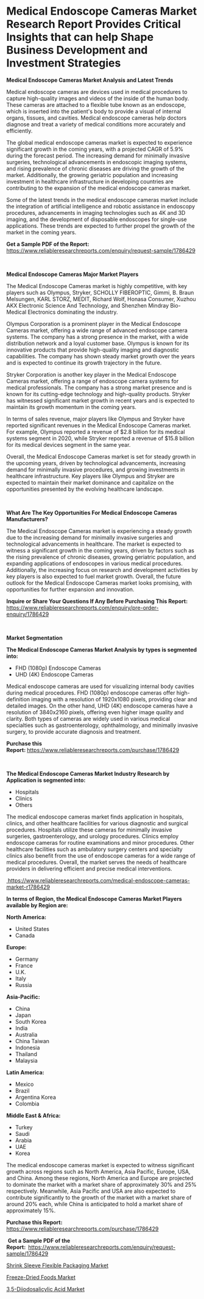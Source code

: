 <p><h1>Medical Endoscope Cameras Market Research Report Provides Critical Insights that can help Shape Business Development and Investment Strategies</h1></p><p><strong>Medical Endoscope Cameras Market Analysis and Latest Trends</strong></p>
<p><p>Medical endoscope cameras are devices used in medical procedures to capture high-quality images and videos of the inside of the human body. These cameras are attached to a flexible tube known as an endoscope, which is inserted into the patient's body to provide a visual of internal organs, tissues, and cavities. Medical endoscope cameras help doctors diagnose and treat a variety of medical conditions more accurately and efficiently.</p><p>The global medical endoscope cameras market is expected to experience significant growth in the coming years, with a projected CAGR of 5.9% during the forecast period. The increasing demand for minimally invasive surgeries, technological advancements in endoscopic imaging systems, and rising prevalence of chronic diseases are driving the growth of the market. Additionally, the growing geriatric population and increasing investment in healthcare infrastructure in developing countries are contributing to the expansion of the medical endoscope cameras market.</p><p>Some of the latest trends in the medical endoscope cameras market include the integration of artificial intelligence and robotic assistance in endoscopy procedures, advancements in imaging technologies such as 4K and 3D imaging, and the development of disposable endoscopes for single-use applications. These trends are expected to further propel the growth of the market in the coming years.</p></p>
<p><strong>Get a Sample PDF of the Report:&nbsp;</strong> <a href="https://www.reliableresearchreports.com/enquiry/request-sample/1786429">https://www.reliableresearchreports.com/enquiry/request-sample/1786429</a></p>
<p>&nbsp;</p>
<p><strong>Medical Endoscope Cameras Major Market Players</strong></p>
<p><p>The Medical Endoscope Cameras market is highly competitive, with key players such as Olympus, Stryker, SCHOLLY FIBEROPTIC, Gimmi, B. Braun Melsungen, KARL STORZ, MEDIT, Richard Wolf, Honasa Consumer, Xuzhou AKX Electronic Science And Technology, and Shenzhen Mindray Bio-Medical Electronics dominating the industry.</p><p>Olympus Corporation is a prominent player in the Medical Endoscope Cameras market, offering a wide range of advanced endoscope camera systems. The company has a strong presence in the market, with a wide distribution network and a loyal customer base. Olympus is known for its innovative products that provide high-quality imaging and diagnostic capabilities. The company has shown steady market growth over the years and is expected to continue its growth trajectory in the future.</p><p>Stryker Corporation is another key player in the Medical Endoscope Cameras market, offering a range of endoscope camera systems for medical professionals. The company has a strong market presence and is known for its cutting-edge technology and high-quality products. Stryker has witnessed significant market growth in recent years and is expected to maintain its growth momentum in the coming years.</p><p>In terms of sales revenue, major players like Olympus and Stryker have reported significant revenues in the Medical Endoscope Cameras market. For example, Olympus reported a revenue of $2.8 billion for its medical systems segment in 2020, while Stryker reported a revenue of $15.8 billion for its medical devices segment in the same year.</p><p>Overall, the Medical Endoscope Cameras market is set for steady growth in the upcoming years, driven by technological advancements, increasing demand for minimally invasive procedures, and growing investments in healthcare infrastructure. Key players like Olympus and Stryker are expected to maintain their market dominance and capitalize on the opportunities presented by the evolving healthcare landscape.</p></p>
<p>&nbsp;</p>
<p><strong>What Are The Key Opportunities For Medical Endoscope Cameras Manufacturers?</strong></p>
<p><p>The Medical Endoscope Cameras market is experiencing a steady growth due to the increasing demand for minimally invasive surgeries and technological advancements in healthcare. The market is expected to witness a significant growth in the coming years, driven by factors such as the rising prevalence of chronic diseases, growing geriatric population, and expanding applications of endoscopes in various medical procedures. Additionally, the increasing focus on research and development activities by key players is also expected to fuel market growth. Overall, the future outlook for the Medical Endoscope Cameras market looks promising, with opportunities for further expansion and innovation.</p></p>
<p><strong>Inquire or Share Your Questions If Any Before Purchasing This Report:</strong> <a href="https://www.reliableresearchreports.com/enquiry/pre-order-enquiry/1786429">https://www.reliableresearchreports.com/enquiry/pre-order-enquiry/1786429</a></p>
<p>&nbsp;</p>
<p><strong>Market Segmentation</strong></p>
<p><strong>The Medical Endoscope Cameras Market Analysis by types is segmented into:</strong></p>
<p><ul><li>FHD (1080p) Endoscope Cameras</li><li>UHD (4K) Endoscope Cameras</li></ul></p>
<p><p>Medical endoscope cameras are used for visualizing internal body cavities during medical procedures. FHD (1080p) endoscope cameras offer high-definition imaging with a resolution of 1920x1080 pixels, providing clear and detailed images. On the other hand, UHD (4K) endoscope cameras have a resolution of 3840x2160 pixels, offering even higher image quality and clarity. Both types of cameras are widely used in various medical specialties such as gastroenterology, ophthalmology, and minimally invasive surgery, to provide accurate diagnosis and treatment.</p></p>
<p><strong>Purchase this Report:&nbsp;</strong><a href="https://www.reliableresearchreports.com/purchase/1786429">https://www.reliableresearchreports.com/purchase/1786429</a></p>
<p>&nbsp;</p>
<p><strong>The Medical Endoscope Cameras Market Industry Research by Application is segmented into:</strong></p>
<p><ul><li>Hospitals</li><li>Clinics</li><li>Others</li></ul></p>
<p><p>The medical endoscope cameras market finds application in hospitals, clinics, and other healthcare facilities for various diagnostic and surgical procedures. Hospitals utilize these cameras for minimally invasive surgeries, gastroenterology, and urology procedures. Clinics employ endoscope cameras for routine examinations and minor procedures. Other healthcare facilities such as ambulatory surgery centers and specialty clinics also benefit from the use of endoscope cameras for a wide range of medical procedures. Overall, the market serves the needs of healthcare providers in delivering efficient and precise medical interventions.</p></p>
<p><a href="https://www.reliableresearchreports.com/medical-endoscope-cameras-market-r1786429">&nbsp;https://www.reliableresearchreports.com/medical-endoscope-cameras-market-r1786429</a></p>
<p><strong>In terms of Region, the Medical Endoscope Cameras Market Players available by Region are:</strong></p>
<p>
    <p> <strong> North America: </strong>
        <ul>
            <li>United States</li>
            <li>Canada</li>
        </ul>
        </p> 
    <p> <strong> Europe: </strong>
        <ul>
            <li>Germany</li>
            <li>France</li>
            <li>U.K.</li>
            <li>Italy</li>
            <li>Russia</li>
        </ul>
        </p> 
    <p> <strong> Asia-Pacific: </strong>
        <ul>
            <li>China</li>
            <li>Japan</li>
            <li>South Korea</li>
            <li>India</li>
            <li>Australia</li>
            <li>China Taiwan</li>
            <li>Indonesia</li>
            <li>Thailand</li>
            <li>Malaysia</li>
        </ul>
        </p> 
    <p> <strong> Latin America: </strong>
        <ul>
            <li>Mexico</li>
            <li>Brazil</li>
            <li>Argentina Korea</li>
            <li>Colombia</li>
        </ul>
        </p> 
    <p> <strong> Middle East & Africa: </strong>
        <ul>
            <li>Turkey</li>
            <li>Saudi</li>
            <li>Arabia</li>
            <li>UAE</li>
            <li>Korea</li>
        </ul>
    </p>
    </p>
<p><p>The medical endoscope cameras market is expected to witness significant growth across regions such as North America, Asia Pacific, Europe, USA, and China. Among these regions, North America and Europe are projected to dominate the market with a market share of approximately 30% and 25% respectively. Meanwhile, Asia Pacific and USA are also expected to contribute significantly to the growth of the market with a market share of around 20% each, while China is anticipated to hold a market share of approximately 15%.</p></p>
<p><strong>Purchase this Report: </strong><a href="https://www.reliableresearchreports.com/purchase/1786429">https://www.reliableresearchreports.com/purchase/1786429</a></p>
<p>&nbsp;<strong>Get a Sample PDF of the Report:&nbsp;&nbsp;</strong><a href="https://www.reliableresearchreports.com/enquiry/request-sample/1786429">https://www.reliableresearchreports.com/enquiry/request-sample/1786429</a></p>
<p><strong></strong></p>
<p><p><a href="https://github.com/sosoelmasry38/Market-Research-Report-List-1/blob/main/shrink-sleeve-flexible-packaging-market.md">Shrink Sleeve Flexible Packaging Market</a></p><p><a href="https://medium.com/@jewelmohr52/strategic-insights-into-global-freeze-dried-foods-market-trends-2024-2031-covered-in-170-pages-ba465fdba13a">Freeze-Dried Foods Market</a></p><p><a href="https://medium.com/@tiannaorton6767/3-5-diiodosalicylic-acid-market-a-global-and-regional-analysis-focus-on-region-country-level-925b39772f6a">3,5-Diiodosalicylic Acid Market</a></p></p>